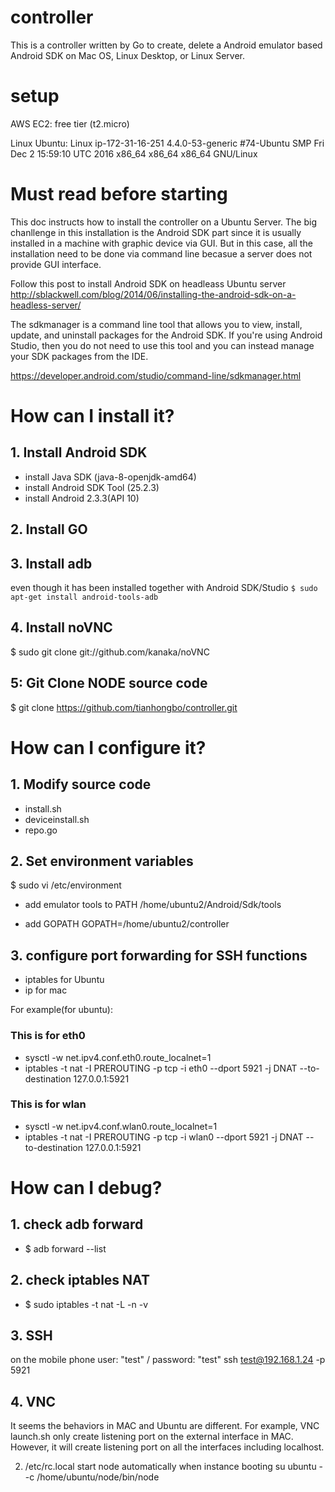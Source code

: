 # controller
This is a controller written by Go to create, delete a Android emulator based Android SDK on Mac OS, Linux Desktop, or Linux Server.

# setup
AWS EC2: free tier (t2.micro)

Linux Ubuntu: Linux ip-172-31-16-251 4.4.0-53-generic #74-Ubuntu SMP Fri Dec 2 15:59:10 UTC 2016 x86_64 x86_64 x86_64 GNU/Linux

# Must read before starting
This doc instructs how to install the controller on a Ubuntu Server.
The big chanllenge in this installation is the Android SDK part since it is usually installed in a machine with graphic device via GUI. But in this case, all the installation need to be done via command line becasue a server does not provide GUI interface.

Follow this post to install Android SDK on headleass Ubuntu server
http://sblackwell.com/blog/2014/06/installing-the-android-sdk-on-a-headless-server/

The sdkmanager is a command line tool that allows you to view, install, update, and uninstall packages for the Android SDK. If you're using Android Studio, then you do not need to use this tool and you can instead manage your SDK packages from the IDE.

https://developer.android.com/studio/command-line/sdkmanager.html

# How can I install it?
## 1. Install Android SDK
- install Java SDK (java-8-openjdk-amd64)
- install Android SDK Tool (25.2.3)
- install Android 2.3.3(API 10)

## 2. Install GO

## 3. Install adb
even though it has been installed together with Android SDK/Studio
`$ sudo apt-get install android-tools-adb`

## 4. Install noVNC
$ sudo git clone git://github.com/kanaka/noVNC

## 5: Git Clone NODE source code
$ git clone https://github.com/tianhongbo/controller.git

# How can I configure it?
## 1. Modify source code
- install.sh
- deviceinstall.sh
- repo.go

## 2. Set environment variables
$ sudo vi /etc/environment

- add emulator tools to PATH
/home/ubuntu2/Android/Sdk/tools

- add GOPATH
GOPATH=/home/ubuntu2/controller

## 3. configure port forwarding for SSH functions
- iptables for Ubuntu
- ip for mac

For example(for ubuntu):
### This is for eth0
- sysctl -w net.ipv4.conf.eth0.route_localnet=1
- iptables -t nat -I PREROUTING -p tcp -i eth0 --dport 5921 -j DNAT --to-destination 127.0.0.1:5921

### This is for wlan
- sysctl -w net.ipv4.conf.wlan0.route_localnet=1
- iptables -t nat -I PREROUTING -p tcp -i wlan0 --dport 5921 -j DNAT --to-destination 127.0.0.1:5921

# How can I debug?
## 1. check adb forward
- $ adb forward --list


## 2. check iptables NAT
- $ sudo iptables -t nat -L -n -v

## 3. SSH
on the mobile phone
user: "test" / password: "test"
ssh test@192.168.1.24 -p 5921

## 4. VNC
It seems the behaviors in MAC and Ubuntu are different. For example, VNC launch.sh only create
listening port on the external interface in MAC. However, it will create listening port on all
the interfaces including localhost.

2. /etc/rc.local
start node automatically when instance booting
su ubuntu - -c /home/ubuntu/node/bin/node
